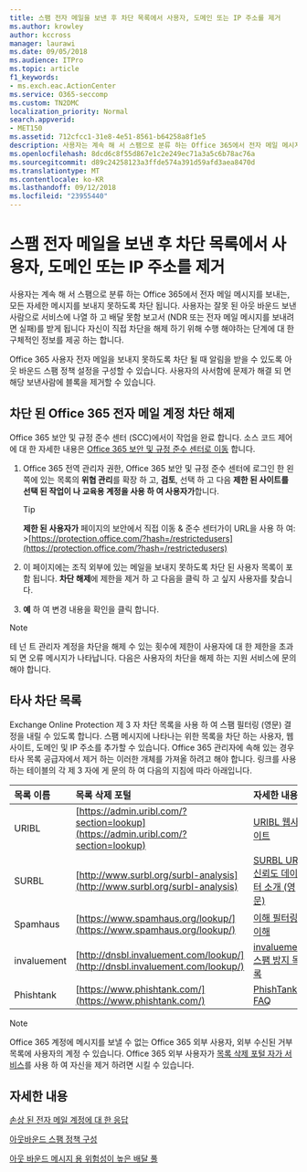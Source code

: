 ```yaml
---
title: 스팸 전자 메일을 보낸 후 차단 목록에서 사용자, 도메인 또는 IP 주소를 제거
ms.author: krowley
author: kccross
manager: laurawi
ms.date: 09/05/2018
ms.audience: ITPro
ms.topic: article
f1_keywords:
- ms.exch.eac.ActionCenter
ms.service: O365-seccomp
ms.custom: TN2DMC
localization_priority: Normal
search.appverid:
- MET150
ms.assetid: 712cfcc1-31e8-4e51-8561-b64258a8f1e5
description: 사용자는 계속 해 서 스팸으로 분류 하는 Office 365에서 전자 메일 메시지를 보내는, 모든 자세한 메시지를 보내지 못하도록 차단 됩니다.
ms.openlocfilehash: 8dcd6c8f55d867e1c2e249ec71a3a5c6b78ac76a
ms.sourcegitcommit: d89c24258123a3ffde574a391d59afd3aea8470d
ms.translationtype: MT
ms.contentlocale: ko-KR
ms.lasthandoff: 09/12/2018
ms.locfileid: "23955440"
---
```

# <a name="removing-a-user-domain-or-ip-address-from-a-block-list-after-sending-spam-email"></a>스팸 전자 메일을 보낸 후 차단 목록에서 사용자, 도메인 또는 IP 주소를 제거

사용자는 계속 해 서 스팸으로 분류 하는 Office 365에서 전자 메일 메시지를 보내는, 모든 자세한 메시지를 보내지 못하도록 차단 됩니다. 사용자는 잘못 된 아웃 바운드 보낸사람으로 서비스에 나열 하 고 배달 못함 보고서 (NDR 또는 전자 메일 메시지를 보내려면 실패)를 받게 됩니다 자신이 직접 차단을 해제 하기 위해 수행 해야하는 단계에 대 한 구체적인 정보를 제공 하는 합니다.

Office 365 사용자 전자 메일을 보내지 못하도록 차단 될 때 알림을 받을 수 있도록 아웃 바운드 스팸 정책 설정을 구성할 수 있습니다. 사용자의 사서함에 문제가 해결 되 면 해당 보낸사람에 블록을 제거할 수 있습니다.
  
## <a name="unblock-a-blocked-office-365-email-account"></a>차단 된 Office 365 전자 메일 계정 차단 해제

Office 365 보안 및 규정 준수 센터 (SCC)에서이 작업을 완료 합니다. 소스 코드 제어에 대 한 자세한 내용은 [Office 365 보안 및 규정 준수 센터로 이동](go-to-the-securitycompliance-center.md) 합니다.

1. Office 365 전역 관리자 권한, Office 365 보안 및 규정 준수 센터에 로그인 한 왼쪽에 있는 목록의 **위협 관리**를 확장 하 고, **검토**, 선택 하 고 다음 **제한 된 사이트를 선택 된 작업이 나 교육용 계정을 사용 하 여 사용자가**합니다.
    
    > [!TIP]
    > **제한 된 사용자가** 페이지의 보안에서 직접 이동 &amp; 준수 센터가이 URL을 사용 하 여: >[https://protection.office.com/?hash=/restrictedusers](https://protection.office.com/?hash=/restrictedusers)

2. 이 페이지에는 조직 외부에 있는 메일을 보내지 못하도록 차단 된 사용자 목록이 포함 됩니다.  **차단 해제**에 제한을 제거 하 고 다음을 클릭 하 고 싶지 사용자를 찾습니다.

3. **예** 하 여 변경 내용을 확인을 클릭 합니다. 
    
> [!NOTE]
> 테 넌 트 관리자 계정을 차단을 해제 수 있는 횟수에 제한이 사용자에 대 한 제한을 초과 되 면 오류 메시지가 나타납니다. 다음은 사용자의 차단을 해제 하는 지원 서비스에 문의 해야 합니다.
  
## <a name="third-party-block-lists"></a>타사 차단 목록

Exchange Online Protection 제 3 자 차단 목록을 사용 하 여 스팸 필터링 (영문) 결정을 내릴 수 있도록 합니다. 스팸 메시지에 나타나는 위한 목록을 차단 하는 사용자, 웹사이트, 도메인 및 IP 주소를 추가할 수 있습니다. Office 365 관리자에 속해 있는 경우 타사 목록 공급자에서 제거 하는 이러한 개체를 가져올 하려고 해야 합니다. 링크를 사용 하는 테이블의 각 제 3 자에 게 문의 하 여 다음의 지침에 따라 아래입니다.

|**목록 이름**|**목록 삭제 포털**|**자세한 내용**|
|:-----|:-----|:-----|
|URIBL  <br/> |[https://admin.uribl.com/?section=lookup](https://admin.uribl.com/?section=lookup) <br/> |[URIBL 웹사이트](https://uribl.com/) <br/> |
|SURBL  <br/> |[http://www.surbl.org/surbl-analysis](http://www.surbl.org/surbl-analysis) <br/> |[SURBL URI 신뢰도 데이터 소개 (영문)](http://www.surbl.org/) <br/> |
|Spamhaus  <br/> |[https://www.spamhaus.org/lookup/](https://www.spamhaus.org/lookup/) <br/> |[이해 필터링 이해](https://www.spamhaus.org/whitepapers/dnsbl_function/) <br/> |
|invaluement  <br/> |[http://dnsbl.invaluement.com/lookup/](http://dnsbl.invaluement.com/lookup/) <br/> |[invaluement 스팸 방지 목록](http://dnsbl.invaluement.com/) <br/> |
|Phishtank  <br/> |[https://www.phishtank.com/](https://www.phishtank.com/) <br/> |[PhishTank FAQ](https://www.phishtank.com/faq.php) <br/> |

> [!NOTE]
> Office 365 계정에 메시지를 보낼 수 없는 Office 365 외부 사용자, 외부 수신된 거부 목록에 사용자의 계정 수 있습니다. Office 365 외부 사용자가 [목록 삭제 포털 자가 서비스](https://docs.microsoft.com/en-us/office365/SecurityCompliance/use-the-delist-portal-to-remove-yourself-from-the-office-365-blocked-senders-lis)를 사용 하 여 자신을 제거 하려면 시킬 수 있습니다. 

## <a name="for-more-information"></a>자세한 내용

[손상 된 전자 메일 계정에 대 한 응답](responding-to-a-compromised-email-account.md)

[아웃바운드 스팸 정책 구성](configure-the-outbound-spam-policy.md)
  
[아웃 바운드 메시지 용 위험성이 높은 배달 풀](high-risk-delivery-pool-for-outbound-messages.md)

  

  

